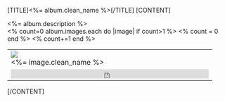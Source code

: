 [TITLE]<%= album.clean_name %>[/TITLE]
[CONTENT]
<div>
<div>
<%= album.description %>
</div>
<div>
<table class="gallery"><tr>
	<%
		count=0
		album.images.each do |image|
		if count>1
	%>
	</tr><tr>
	<%
		count = 0
		end
	%>
<td class="picture"><a href="<%= image.name %>" rel="lightbox[<%= album.clean_name %>]" title="<%= image.clean_name %>"><img src="<%= image.thumb_name %>"/></a><br/><%= image.clean_name %></td>
	<%
		count+=1
		end
	%>
</tr><tr>
	<td colspan="2">
	<iframe src="http://www.facebook.com/plugins/like.php?href=http%3A%2F%2Fwww.elfenrausch.de%2Fgalerie%2F<%= album.clean_name %>&amp;layout=button_count&amp;show_faces=false&amp;width=450&amp;action=like&amp;colorscheme=light&amp;height=21" scrolling="no" frameborder="0" style="border:none; overflow:hidden; width:450px; height:21px;" allowTransparency="true"></iframe>
	</td>
</tr></table>
</div>
</div>
[/CONTENT]
